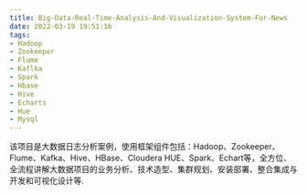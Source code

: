```yaml
---
title: Big-Data-Real-Time-Analysis-And-Visualization-System-For-News
date: 2022-03-19 19:51:16
tags:
- Hadoop
- Zookeeper
- Flume
- Kaflka
- Spark
- Hbase
- Hive
- Echarts
- Hue
- Mysql
---
```

该项目是大数据日志分析案例，使用框架组件包括：Hadoop、Zookeeper、Flume、Kafka、Hive、HBase、Cloudera HUE、Spark、Echart等，全方位、全流程讲解大数据项目的业务分析、技术造型、集群规划、安装部署、整合集成与开发和可视化设计等.
<!--more--OA>
